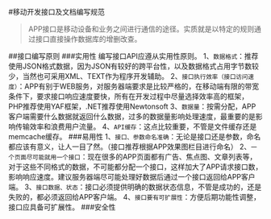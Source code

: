 #移动开发接口及文档编写规范
>APP接口是移动设备和业务之间进行通信的途径。实质就是以特定的规则通过接口直接操作数据库的增删改查。

##接口编写原则
###实用性
编写接口API应遵从实用性原则。
1、`数据格式`：推荐使用JSON格式数据，因为JSON有较好的跨平台性，以及数据格式占用字节数较少，当然也可采用XML、TEXT作为程序开发辅助。
2、`接口执行效率（接口访问速度）`：APP有别于WEB服务，对服务器端要求是比较严格的，在移动端有限的带宽条件下，要求接口响应速度要快，所有在开发过程中尽量选择效率高的框架，PHP推荐使用YAF框架，.NET推荐使用Newtonsoft
3、`数据量`：按需分配，APP客户端需要什么数据就返回什么数据，过多的数据量影响处理速度，最重要的是影响传输效率和浪费用户流量。
4、`API缓存`：这点比较重要，不管是文件缓存还是memcache缓存。
###易用性
1、`接口、参数命名准确`：无论是接口还是参数，命名都应该有意义，让人一目了然。（接口推荐根据APP效果图栏目进行命名）
2、`一个页面尽可能就用一个接口`：现在很多的APP页面都有广告、焦点图、文章列表等，对于这些不同格式的数据，不可能都分配一个接口，这样加大了APP请求接口数，影响响应速度。建议服务器端尽可能处理好数据后通过一个接口返回给APP客户端。
3、`接口数据、状态`：接口必须提供明确的数据状态信息，不管是成功的，还是失败的，都必须返回给APP客户端。
4、`接口要有可扩展性`：方便后期功能性调整，接口应具备可扩展性。
###安全性


